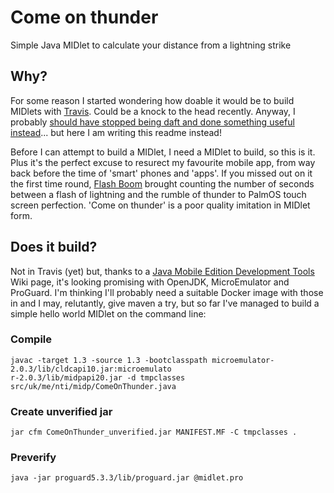 # Come on thunder

Simple Java MIDlet to calculate your distance from a lightning strike

## Why?

For some reason I started wondering how doable it would be to build MIDlets with [Travis](https://travis-ci.org/). Could be a knock to the head recently. Anyway, I probably [should have stopped being daft and done something useful instead](https://twitter.com/jtonline/status/900817931977838594)... but here I am writing this readme instead!

Before I can attempt to build a MIDlet, I need a MIDlet to build, so this is it. Plus it's the perfect excuse to resurect my favourite mobile app, from way back before the time of 'smart' phones and 'apps'. If you missed out on it the first time round, [Flash Boom](https://archive.org/details/tucows_33513_Flash_Boom) brought counting the number of seconds between a flash of lightning and the rumble of thunder to PalmOS touch screen perfection. 'Come on thunder' is a poor quality imitation in MIDlet form.

## Does it build?

Not in Travis (yet) but, thanks to a [Java Mobile Edition Development Tools](http://tjworld.net/wiki/Linux/Ubuntu/JavaMobileEditionDevelopmentTools) Wiki page, it's looking promising with OpenJDK, MicroEmulator and ProGuard. I'm thinking I'll probably need a suitable Docker image with those in and I may, relutantly, give maven a try, but so far I've managed to build a simple hello world MIDlet on the command line:

### Compile

```
javac -target 1.3 -source 1.3 -bootclasspath microemulator-2.0.3/lib/cldcapi10.jar:microemulato
r-2.0.3/lib/midpapi20.jar -d tmpclasses src/uk/me/nti/midp/ComeOnThunder.java
```

### Create unverified jar

```
jar cfm ComeOnThunder_unverified.jar MANIFEST.MF -C tmpclasses .
```

### Preverify

```
java -jar proguard5.3.3/lib/proguard.jar @midlet.pro
```
